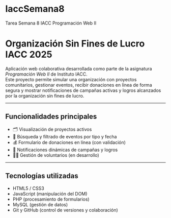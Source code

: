 # IaccSemana8
Tarea Semana 8 IACC Programación Web II
# Organización Sin Fines de Lucro IACC 2025

Aplicación web colaborativa desarrollada como parte de la asignatura *Programación Web II* de Instituto IACC.  
Este proyecto permite simular una organización con proyectos comunitarios, gestionar eventos, recibir donaciones en línea de forma segura y mostrar notificaciones de campañas activas y logros alcanzados por la organización sin fines de lucro.

---

## Funcionalidades principales

- 🗂️ Visualización de proyectos activos
- 📅 Búsqueda y filtrado de eventos por tipo y fecha
- 💰 Formulario de donaciones en línea (con validación)
- 🔔 Notificaciones dinámicas de campañas y logros
- 🙋‍♂️ Gestión de voluntarios (en desarrollo)

---

## Tecnologías utilizadas

- HTML5 / CSS3
- JavaScript (manipulación del DOM)
- PHP (procesamiento de formularios)
- MySQL (gestión de datos)
- Git y GitHub (control de versiones y colaboración)
